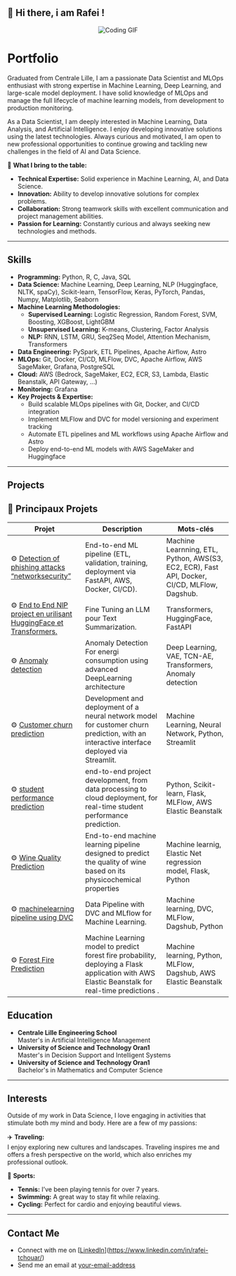 ## 👋 Hi there, i am Rafei !  





<p align="center">
  <img src="tenor.gif" alt="Coding GIF" />
</p>

# Portfolio

Graduated from Centrale Lille, I am a passionate Data Scientist and MLOps enthusiast with strong expertise in Machine Learning, Deep Learning, and large-scale model deployment. I have solid knowledge of MLOps and manage the full lifecycle of machine learning models, from development to production monitoring.

As a Data Scientist, I am deeply interested in Machine Learning, Data Analysis, and Artificial Intelligence. I enjoy developing innovative solutions using the latest technologies. Always curious and motivated, I am open to new professional opportunities to continue growing and tackling new challenges in the field of AI and Data Science.

🚀 **What I bring to the table:**
- **Technical Expertise:** Solid experience in Machine Learning, AI, and Data Science.
- **Innovation:** Ability to develop innovative solutions for complex problems.
- **Collaboration:** Strong teamwork skills with excellent communication and project management abilities.
- **Passion for Learning:** Constantly curious and always seeking new technologies and methods.

---

## Skills  

- **Programming:** Python, R, C, Java, SQL  
- **Data Science:** Machine Learning, Deep Learning, NLP (Huggingface, NLTK, spaCy), Scikit-learn, TensorFlow, Keras, PyTorch, Pandas, Numpy, Matplotlib, Seaborn  
- **Machine Learning Methodologies:**  
  - **Supervised Learning:** Logistic Regression, Random Forest, SVM, Boosting, XGBoost, LightGBM  
  - **Unsupervised Learning:** K-means, Clustering, Factor Analysis  
  - **NLP:** RNN, LSTM, GRU, Seq2Seq Model, Attention Mechanism, Transformers  
- **Data Engineering:** PySpark, ETL Pipelines, Apache Airflow, Astro  
- **MLOps:** Git, Docker, CI/CD, MLFlow, DVC, Apache Airflow, AWS SageMaker, Grafana, PostgreSQL  
- **Cloud:** AWS (Bedrock, SageMaker, EC2, ECR, S3, Lambda, Elastic Beanstalk, API Gateway, …)  
- **Monitoring:** Grafana  
- **Key Projects & Expertise:**  
  - Build scalable MLOps pipelines with Git, Docker, and CI/CD integration  
  - Implement MLFlow and DVC for model versioning and experiment tracking  
  - Automate ETL pipelines and ML workflows using Apache Airflow and Astro  
  - Deploy end-to-end ML models with AWS SageMaker and Huggingface  

---

## Projects

## 🚀 Principaux Projets

| Projet | Description | Mots-clés |
|--------|------------|-----------|
| ⚙️ [Detection of phishing attacks “networksecurity”](#https://github.com/rafei18/networksecurity) | End-to-end ML pipeline (ETL, validation, training, deployment via FastAPI, AWS, Docker, CI/CD). | Machine Learnning, ETL, Python, AWS(S3, EC2, ECR), Fast API, Docker, CI/CD, MLFlow, Dagshub. |
| ⚙️ [End to End NlP project en urilisant HuggingFace et Transformers.](#) | Fine Tuning an LLM pour Text Summarization. | Transformers, HuggingFace, FastAPI |
| ⚙️ [Anomaly detection](#) | Anomaly Detection For energi consumption using advanced DeepLearning architecture | Deep Learning, VAE, TCN-AE, Transformers, Anomaly detection |
| ⚙️ [Customer churn prediction](#) | Development and deployment of a neural network model for customer churn prediction, with an interactive interface deployed via Streamlit. | Machine Learning, Neural Network, Python, Streamlit |
| ⚙️ [student performance prediction ](#) | end-to-end project development, from data processing to cloud deployment, for real-time student performance prediction.| Python, Scikit-learn, Flask, MLFlow, AWS Elastic Beanstalk |
| ⚙️ [Wine Quality Prediction](#) |  End-to-end machine learning pipeline designed to predict the quality of wine based on its physicochemical properties | Machine learnig, Elastic Net regression model, Flask, Python |
| ⚙️ [machinelearning pipeline using DVC](#) | Data Pipeline with DVC and MLflow for Machine Learning. | Machine learning, DVC, MLFlow, Dagshub, Python |
| ⚙️ [Forest Fire Prediction ](#) | Machine Learning model to predict forest fire probability, deploying a Flask application with AWS Elastic Beanstalk for real-time predictions .| Machine learning, Python, MLFlow, Dagshub, AWS Elastic Beanstalk |



## Education

- **Centrale Lille Engineering School**  
  Master's in Artificial Intelligence Management
- **University of Science and Technology Oran1**  
  Master's in Decision Support and Intelligent Systems
- **University of Science and Technology Oran1**  
  Bachelor's in Mathematics and Computer Science

---

## Interests

Outside of my work in Data Science, I love engaging in activities that stimulate both my mind and body. Here are a few of my passions:

✈️ **Traveling:**  
I enjoy exploring new cultures and landscapes. Traveling inspires me and offers a fresh perspective on the world, which also enriches my professional outlook.

🏸 **Sports:**  
- **Tennis:** I’ve been playing tennis for over 7 years.
- **Swimming:** A great way to stay fit while relaxing.
- **Cycling:** Perfect for cardio and enjoying beautiful views.

---

## Contact Me

- Connect with me on [[LinkedIn]([your-linkedin-profile](https://www.linkedin.com/in/rafei-tchouar/))](https://www.linkedin.com/in/rafei-tchouar/)
- Send me an email at [your-email-address](mailto:rafei.tchouar@gmail.com)

